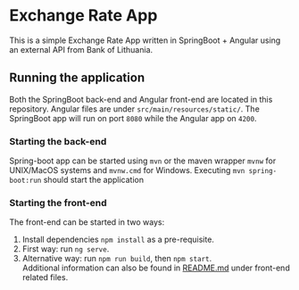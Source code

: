 # Exchange Rate App

This is a simple Exchange Rate App written in SpringBoot + Angular using an external API from Bank of Lithuania.

## Running the application

Both the SpringBoot back-end and Angular front-end are located in this repository. Angular files are under `src/main/resources/static/`. The SpringBoot app will run on port `8080` while the Angular app on `4200`.

### Starting the back-end
Spring-boot app can be started using `mvn` or the maven wrapper `mvnw` for UNIX/MacOS systems and `mvnw.cmd` for Windows. Executing `mvn spring-boot:run` should start the application

### Starting the front-end
The front-end can be started in two ways:
1. Install dependencies `npm install` as a pre-requisite.  
2. First way: run `ng serve`.
3. Alternative way: run `npm run build`, then `npm start`.  
Additional information can also be found in [README.md](src/main/resources/static/exchange-app-fe/README.md) under front-end related files.

